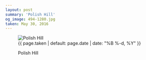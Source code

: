 ```yaml
---
layout: post
summary: 'Polish Hill'
og_image: 494-1280.jpg
taken: May 30, 2016
---
```


<figure class="post">
<img alt="Polish Hill" sizes="(min-width: 700px) 50vw, calc(100vw - 2rem)" src="{{ site.assets_url }}/494-640.jpg" srcset="{{ site.assets_url }}/494-1280.jpg 1280w, {{ site.assets_url }}/494-960.jpg 960w, {{ site.assets_url }}/494-640.jpg 640w, {{ site.assets_url }}/494-320.jpg 320w"/>
<figcaption>
<time>{{ page.taken | default: page.date | date: "%B %-d, %Y" }}</time>
<p>Polish Hill</p>
</figcaption>
</figure>
